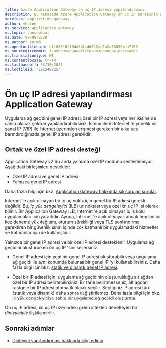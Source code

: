 ```yaml
---
title: Azure Application Gateway ön uç IP adresi yapılandırması
description: Bu makalede Azure Application Gateway ön uç IP adresinin nasıl yapılandırılacağı açıklanır.
services: application-gateway
author: vhorne
ms.service: application-gateway
ms.topic: conceptual
ms.date: 09/09/2020
ms.author: surmb
ms.openlocfilehash: eff63510f70dd7b4cdd522cc5a2a68096cda7166
ms.sourcegitcommit: f28ebb95ae9aaaff3f87d8388a09b41e0b3445b5
ms.translationtype: MT
ms.contentlocale: tr-TR
ms.lasthandoff: 03/30/2021
ms.locfileid: "102548725"
---
```

# <a name="application-gateway-front-end-ip-address-configuration"></a>Ön uç IP adresi yapılandırması Application Gateway

Uygulama ağ geçidini genel IP adresi, özel bir IP adresi veya her ikisine de sahip olacak şekilde yapılandırabilirsiniz. İstemcilerin Internet 'e yönelik bir sanal IP (VIP) ile Internet üzerinden erişmesi gereken bir arka ucu barındırdığınızda genel IP adresi gereklidir.

## <a name="public-and-private-ip-address-support"></a>Ortak ve özel IP adresi desteği

Application Gateway v2 Şu anda yalnızca özel IP modunu desteklemiyor. Aşağıdaki birleşimleri destekler:

* Özel IP adresi ve genel IP adresi
* Yalnızca genel IP adresi

Daha fazla bilgi için bkz. [Application Gateway hakkında sık sorulan sorular](application-gateway-faq.yml#how-do-i-use-application-gateway-v2-with-only-private-frontend-ip-address).


Internet 'e açık olmayan bir iç uç nokta için genel bir IP adresi gerekli değildir. Bu, *iç yük dengeleyici* (ILB) uç noktası veya özel ön uç IP 'si olarak bilinir. Bir Application Gateway ıLB, Internet 'e açık olmayan iç iş kolu uygulamaları için yararlıdır. Ayrıca, Internet 'e açık olmayan ancak hepsini bir kez deneme yük dağıtımı, oturum sürekliliği veya TLS sonlandırma gerektiren bir güvenlik sınırı içinde çok katmanlı bir uygulamadaki hizmetler ve katmanlar için de kullanışlıdır.

Yalnızca bir genel IP adresi ve bir özel IP adresi desteklenir. Uygulama ağ geçidini oluştururken ön uç IP 'sini seçersiniz.

- Genel IP adresi için yeni bir genel IP adresi oluşturabilir veya uygulama ağ geçidi ile aynı konumda bulunan bir genel IP 'yi kullanabilirsiniz. Daha fazla bilgi için bkz. [statik ve dinamik genel IP adresi](./application-gateway-components.md#static-versus-dynamic-public-ip-address).

- Özel bir IP adresi için, uygulama ağ geçidinin oluşturulduğu alt ağdan özel bir IP adresi belirtebilirsiniz. Bir tane belirtmezseniz, alt ağdan rastgele bir IP adresi otomatik olarak seçilir. Seçtiğiniz IP adresi türü (statik veya dinamik) daha sonra değiştirilemez. Daha fazla bilgi için bkz. [iç yük dengeleyiciye sahip bir uygulama ağ geçidi oluşturma](./application-gateway-ilb-arm.md).

Ön uç IP adresi, ön uç IP üzerindeki gelen istekleri denetleyen bir *dinleyiciyle* ilişkilendirilir.

## <a name="next-steps"></a>Sonraki adımlar

- [Dinleyici yapılandırması hakkında bilgi edinin](configuration-listeners.md)
